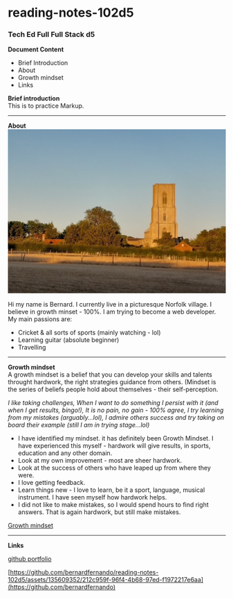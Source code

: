 # reading-notes-102d5
### Tech Ed Full  Full Stack d5  

**Document Content**  

- Brief Introduction  
- About
- Growth mindset
- Links

**Brief introduction**  
This is to practice Markup.   


----
**About**  
![Cawston](./953.jpg)  

Hi my name is Bernard. I currently live in a picturesque Norfolk village. I believe in growth minset - 100%. I am trying to become a web developer. My main passions are:

- Cricket & all sorts of sports (mainly watching - lol)
- Learning guitar (absolute beginner)
- Travelling  
____
**Growth mindset**  
A growth mindset is a belief that you can develop your skills and talents throught hardwork, the right strategies guidance from others.
(Mindset is the series of beliefs people hold about themselves - their self-perception.

_I like taking challenges, When I want to do something I persist with it (and when I get results, bingo!), It is no pain, no gain - 100% agree, I try learning from my mistakes (arguably...lol), I admire others success and try taking on board their example (still I am in trying stage...lol)_  

- I have identified my mindset. it has definitely been Growth Mindset. I have experienced this myself - hardwork will give results, in sports, education and any other domain.
- Look at my own improvement - most are sheer hardwork.
- Look at the success of others who have leaped up from where they were.
- I love getting feedback.
- Learn things new - I love to learn, be it a sport, language, musical instrument.  I have seen myself  how hardwork helps.
- I did not like to make mistakes, so I would spend hours to find right answers. That is again hardwork, but still make mistakes.

[Growth mindset](https://hbr.org/2016/01/what-having-a-growth-mindset-actually-means)  

----

**Links**  

[github portfolio](https://github.com/bernardfernando)  

[https://github.com/bernardfernando/reading-notes-102d5/assets/135609352/212c959f-96f4-4b68-97ed-f1972217e6aa](https://github.com/bernardfernando)  













